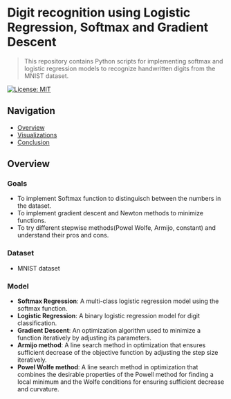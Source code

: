 # Digit recognition using Logistic Regression, Softmax and Gradient Descent
> This repository contains Python scripts for implementing softmax and logistic regression models to recognize handwritten digits from the MNIST dataset.
> 

[![License: MIT](https://img.shields.io/badge/License-MIT-yellow.svg)](https://opensource.org/licenses/MIT)

## Navigation

- [Overview](#overview)
- [Visualizations](#Visualizations)
- [Conclusion](#Conclusion)

## Overview

### Goals

- To implement Softmax function to distinguisch between the numbers in the dataset.
- To implement gradient descent and Newton methods to minimize functions.
- To try different stepwise methods(Powel Wolfe, Armijo, constant) and understand their pros and cons.

### Dataset 

- MNIST dataset

### Model

- **Softmax Regression**: A multi-class logistic regression model using the softmax function.
- **Logistic Regression**: A binary logistic regression model for digit classification.
- **Gradient Descent**: An optimization algorithm used to minimize a function iteratively by adjusting its parameters.
- **Armijo method**: A line search method in optimization that ensures sufficient decrease of the objective function by adjusting the step size iteratively.
- **Powel Wolfe method**: A line search method in optimization that combines the desirable properties of the Powell method for finding a local minimum and the Wolfe conditions for ensuring sufficient decrease and curvature.

